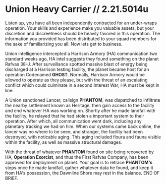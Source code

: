 # Union Heavy Carrier // 2.21.5014u

Listen up, you have all been independently contracted for an under-wraps operation. Your skills and experience make you valuable assets, but your discretion and discreetness should be heavily favored in this operation. The information you provided has been distributed to your squad members for the sake of familiarizing you all. Now lets get to business.

Union intelligence intercepted a Harrison Armory (HA) communication two standard weeks ago, HA intel suggests they found something on the planet Rafvas 38-J. After surveillance spotted massive blast of energy being discharged at a Harrison testing facility, the planet became host for an operation Codenamed **GHOST**. Normally, Harrison Armory would be allowed to operate as they please, but with the threat of an escalating conflict which could culminate in a second Interest War, HA must be kept in line. 

A Union sanctioned Lancer, callsign **PHANTOM**, was dispatched to infiltrate the nearby settlement known as Heritage, then gain access to the facility and end whatever HA was working on. Shortly after he made landfall with the facility, he relayed that he had stolen a important system to their operation. After which, all communication went dark, including any planetary tracking we had on him. When our systems came back online, the lancer was no where to be seen, and stranger, the facility had been destroyed, with noticable aging. This aging included floura and fauna visible within the facility, as well as massive structural damages. 

With the threat of whatever **PHANTOM** found on site being recovered by HA, **Operation Exorcist**, and thus the First Rafvas Company, has been approved for deployment on planet. Your goal is to retrace **PHANTOM's** steps once he made landfall, gather whatever data he found, and keep it from HA's possession, the Dawnline Shore may rest in the balance. END OF BRIEF.
